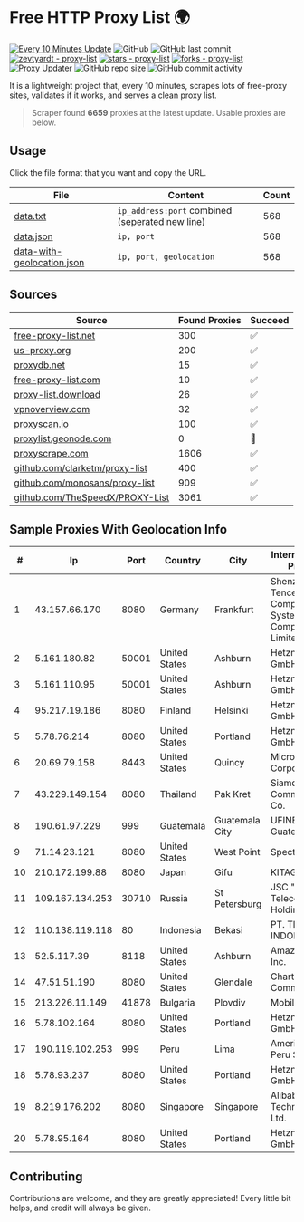 
# Free HTTP Proxy List 🌍

[![Every 10 Minutes Update](https://github.com/mertguvencli/http-proxy-list/actions/workflows/main.yml/badge.svg?branch=main)](https://github.com/mertguvencli/http-proxy-list/actions/workflows/main.yml)
![GitHub](https://img.shields.io/github/license/mertguvencli/http-proxy-list)
![GitHub last commit](https://img.shields.io/github/last-commit/mertguvencli/http-proxy-list)
[![zevtyardt - proxy-list](https://img.shields.io/static/v1?label=zevtyardt&message=proxy-list&color=blue&logo=github)](https://github.com/zevtyardt/proxy-list "Go to GitHub repo")
[![stars - proxy-list](https://img.shields.io/github/stars/zevtyardt/proxy-list?style=social)](https://github.com/zevtyardt/proxy-list)
[![forks - proxy-list](https://img.shields.io/github/forks/zevtyardt/proxy-list?style=social)](https://github.com/zevtyardt/proxy-list)
[![Proxy Updater](https://github.com/zevtyardt/proxy-list/workflows/Proxy%20Updater/badge.svg)](https://github.com/zevtyardt/proxy-list/actions?query=workflow:"Proxy+Updater")
![GitHub repo size](https://img.shields.io/github/repo-size/zevtyardt/proxy-list)
[![GitHub commit activity](https://img.shields.io/github/commit-activity/m/zevtyardt/proxy-list?logo=commits)](https://github.com/zevtyardt/proxy-list/commits/main)

It is a lightweight project that, every 10 minutes, scrapes lots of free-proxy sites, validates if it works, and serves a clean proxy list.

> Scraper found **6659** proxies at the latest update. Usable proxies are below.

## Usage

Click the file format that you want and copy the URL.

|File|Content|Count|
|----|-------|-----|
|[data.txt](https://raw.githubusercontent.com/mertguvencli/http-proxy-list/main/proxy-list/data.txt)|`ip_address:port` combined (seperated new line)|568|
|[data.json](https://raw.githubusercontent.com/mertguvencli/http-proxy-list/main/proxy-list/data.json)|`ip, port`|568|
|[data-with-geolocation.json](https://raw.githubusercontent.com/mertguvencli/http-proxy-list/main/proxy-list/data-with-geolocation.json)|`ip, port, geolocation`|568|

## Sources

|Source|Found Proxies|Succeed|
|------|-------------|-------|
|[free-proxy-list.net](https://free-proxy-list.net)|300|✅|
|[us-proxy.org](https://www.us-proxy.org)|200|✅|
|[proxydb.net](http://proxydb.net)|15|✅|
|[free-proxy-list.com](https://free-proxy-list.com/?page=&port=&type%5B%5D=http&type%5B%5D=https&up_time=0&search=Search)|10|✅|
|[proxy-list.download](https://www.proxy-list.download/HTTP)|26|✅|
|[vpnoverview.com](https://vpnoverview.com/privacy/anonymous-browsing/free-proxy-servers)|32|✅|
|[proxyscan.io](https://www.proxyscan.io)|100|✅|
|[proxylist.geonode.com](https://proxylist.geonode.com/api/proxy-list?limit=300&page=1&sort_by=lastChecked&sort_type=desc&protocols=http,https)|0|🚫|
|[proxyscrape.com](https://api.proxyscrape.com/v2/?request=displayproxies&protocol=http&timeout=10000&country=all&ssl=all&anonymity=all)|1606|✅|
|[github.com/clarketm/proxy-list](https://raw.githubusercontent.com/clarketm/proxy-list/master/proxy-list-raw.txt)|400|✅|
|[github.com/monosans/proxy-list](https://raw.githubusercontent.com/monosans/proxy-list/main/proxies/http.txt)|909|✅|
|[github.com/TheSpeedX/PROXY-List](https://raw.githubusercontent.com/TheSpeedX/PROXY-List/master/http.txt)|3061|✅|


## Sample Proxies With Geolocation Info

|#|Ip|Port|Country|City|Internet Service Provider|
|-|--|----|-------|----|-------------------------|
|1|43.157.66.170|8080|Germany|Frankfurt|Shenzhen Tencent Computer Systems Company Limited|
|2|5.161.180.82|50001|United States|Ashburn|Hetzner Online GmbH|
|3|5.161.110.95|50001|United States|Ashburn|Hetzner Online GmbH|
|4|95.217.19.186|8080|Finland|Helsinki|Hetzner Online GmbH|
|5|5.78.76.214|8080|United States|Portland|Hetzner Online GmbH|
|6|20.69.79.158|8443|United States|Quincy|Microsoft Corporation|
|7|43.229.149.154|8080|Thailand|Pak Kret|Siamdata Communication Co.|
|8|190.61.97.229|999|Guatemala|Guatemala City|UFINET Guatemala S. A|
|9|71.14.23.121|8080|United States|West Point|Spectrum|
|10|210.172.199.88|8080|Japan|Gifu|KITAGATA|
|11|109.167.134.253|30710|Russia|St Petersburg|JSC "ER-Telecom Holding"|
|12|110.138.119.118|80|Indonesia|Bekasi|PT. TELKOM INDONESIA|
|13|52.5.117.39|8118|United States|Ashburn|Amazon.com, Inc.|
|14|47.51.51.190|8080|United States|Glendale|Charter Communications|
|15|213.226.11.149|41878|Bulgaria|Plovdiv|Mobiltel EAD|
|16|5.78.102.164|8080|United States|Portland|Hetzner Online GmbH|
|17|190.119.102.253|999|Peru|Lima|America Movil Peru S.A.C.|
|18|5.78.93.237|8080|United States|Portland|Hetzner Online GmbH|
|19|8.219.176.202|8080|Singapore|Singapore|Alibaba (US) Technology Co., Ltd.|
|20|5.78.95.164|8080|United States|Portland|Hetzner Online GmbH|



## Contributing

Contributions are welcome, and they are greatly appreciated! Every
little bit helps, and credit will always be given.

